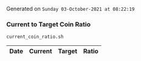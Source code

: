 Generated on `Sunday 03-October-2021 at 08:22:19`

### Current to Target Coin Ratio
`current_coin_ratio.sh`

Date|Current|Target|Ratio
---|---|---|---
